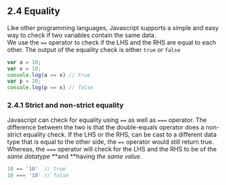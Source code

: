 ## 2.4 Equality

Like other programming languages, Javascript supports a simple and easy way to check if two variables contain the same data.  
We use the `==` operator to check if the LHS and the RHS are equal to each other. The output of the equality check is either `true`  or `false`  

```js
var a = 10;
var x = 10;
console.log(a == x) // true
var p = 20;
console.log(p == x) // false
```

### 2.4.1 Strict and non-strict equality

Javascript can check for equality using `==` as well as `===` operator. The difference between the two is that the double-equals operator does a non-strict equality check. If the LHS or the RHS, can be cast to a different data type that is equal to the other side, the `==` operator would still return true. Whereas, the `===` operator will check for the LHS and the RHS to be of the _same datatype_ **and **having _the same value._

```js
10 == '10'  // true
10 === '10' // false 
```



